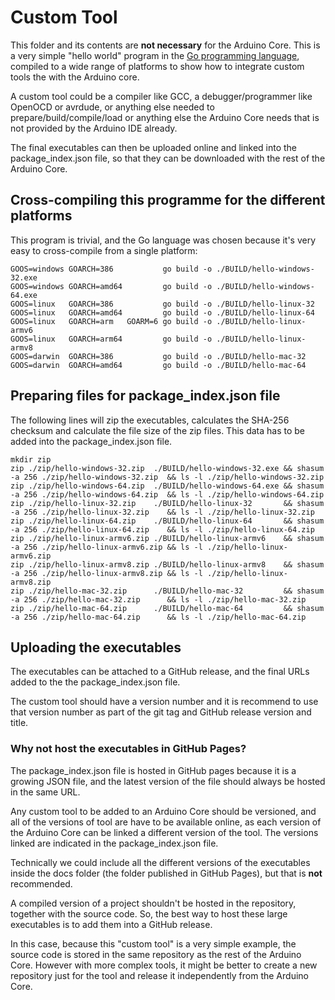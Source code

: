 # Custom Tool

This folder and its contents are **not necessary** for the Arduino Core.
This is a very simple "hello world" program in the
[Go programming language](https://golang.org/), compiled to a wide range
of platforms to show how to integrate custom tools the with the Arduino core.

A custom tool could be a compiler like GCC, a debugger/programmer like OpenOCD
or avrdude, or anything else needed to prepare/build/compile/load or anything
else the Arduino Core needs that is not provided by the Arduino IDE already.

The final executables can then be uploaded online and linked into the
package_index.json file, so that they can be downloaded with the rest of the
Arduino Core.


## Cross-compiling this programme for the different platforms

This program is trivial, and the Go language was chosen because it's very easy
to cross-compile from a single platform:

```
GOOS=windows GOARCH=386           go build -o ./BUILD/hello-windows-32.exe
GOOS=windows GOARCH=amd64         go build -o ./BUILD/hello-windows-64.exe
GOOS=linux   GOARCH=386           go build -o ./BUILD/hello-linux-32
GOOS=linux   GOARCH=amd64         go build -o ./BUILD/hello-linux-64
GOOS=linux   GOARCH=arm   GOARM=6 go build -o ./BUILD/hello-linux-armv6
GOOS=linux   GOARCH=arm64         go build -o ./BUILD/hello-linux-armv8
GOOS=darwin  GOARCH=386           go build -o ./BUILD/hello-mac-32
GOOS=darwin  GOARCH=amd64         go build -o ./BUILD/hello-mac-64
```


## Preparing files for package_index.json file

The following lines will zip the executables, calculates the SHA-256 checksum
and calculate the file size of the zip files. This data has to be added into
the package_index.json file.

```
mkdir zip
zip ./zip/hello-windows-32.zip  ./BUILD/hello-windows-32.exe && shasum -a 256 ./zip/hello-windows-32.zip  && ls -l ./zip/hello-windows-32.zip
zip ./zip/hello-windows-64.zip  ./BUILD/hello-windows-64.exe && shasum -a 256 ./zip/hello-windows-64.zip  && ls -l ./zip/hello-windows-64.zip
zip ./zip/hello-linux-32.zip    ./BUILD/hello-linux-32       && shasum -a 256 ./zip/hello-linux-32.zip    && ls -l ./zip/hello-linux-32.zip
zip ./zip/hello-linux-64.zip    ./BUILD/hello-linux-64       && shasum -a 256 ./zip/hello-linux-64.zip    && ls -l ./zip/hello-linux-64.zip
zip ./zip/hello-linux-armv6.zip ./BUILD/hello-linux-armv6    && shasum -a 256 ./zip/hello-linux-armv6.zip && ls -l ./zip/hello-linux-armv6.zip
zip ./zip/hello-linux-armv8.zip ./BUILD/hello-linux-armv8    && shasum -a 256 ./zip/hello-linux-armv8.zip && ls -l ./zip/hello-linux-armv8.zip
zip ./zip/hello-mac-32.zip      ./BUILD/hello-mac-32         && shasum -a 256 ./zip/hello-mac-32.zip      && ls -l ./zip/hello-mac-32.zip
zip ./zip/hello-mac-64.zip      ./BUILD/hello-mac-64         && shasum -a 256 ./zip/hello-mac-64.zip      && ls -l ./zip/hello-mac-64.zip
```


## Uploading the executables

The executables can be attached to a GitHub release, and the final URLs added
to the the package_index.json file.

The custom tool should have a version number and it is recommend to use that
version number as part of the git tag and GitHub release version and title.

### Why not host the executables in GitHub Pages?

The package_index.json file is hosted in GitHub pages because it is a growing
JSON file, and the latest version of the file should always be hosted in the
same URL.

Any custom tool to be added to an Arduino Core should be versioned, and all of
the versions of tool are have to be available online, as each version of the
Arduino Core can be linked a different version of the tool. The versions linked
are indicated in the package_index.json file.

Technically we could include all the different versions of the executables
inside the docs folder (the folder published in GitHub Pages), but that is
**not** recommended.

A compiled version of a project shouldn't be hosted in the repository, together
with the source code. So, the best way to host these large executables is to add
them into a GitHub release.

In this case, because this "custom tool" is a very simple example, the source
code is stored in the same repository as the rest of the Arduino Core. However
with more complex tools, it might be better to create a new repository just for
the tool and release it independently from the Arduino Core.
